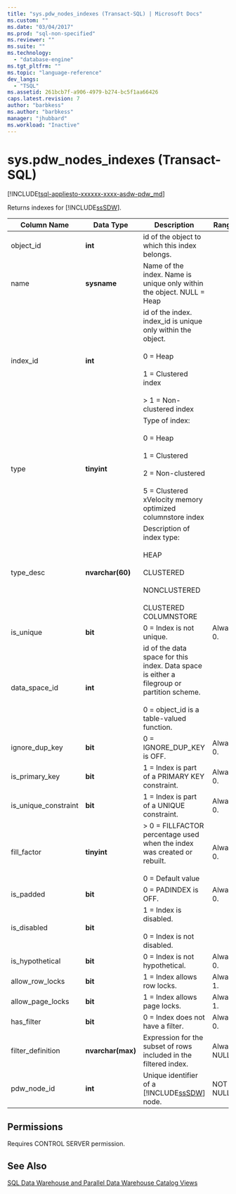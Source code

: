 ```yaml
---
title: "sys.pdw_nodes_indexes (Transact-SQL) | Microsoft Docs"
ms.custom: ""
ms.date: "03/04/2017"
ms.prod: "sql-non-specified"
ms.reviewer: ""
ms.suite: ""
ms.technology: 
  - "database-engine"
ms.tgt_pltfrm: ""
ms.topic: "language-reference"
dev_langs: 
  - "TSQL"
ms.assetid: 261bcb7f-a906-4979-b274-bc5f1aa66426
caps.latest.revision: 7
author: "barbkess"
ms.author: "barbkess"
manager: "jhubbard"
ms.workload: "Inactive"
---
```

# sys.pdw_nodes_indexes (Transact-SQL)
[!INCLUDE[tsql-appliesto-xxxxxx-xxxx-asdw-pdw_md](../../includes/tsql-appliesto-xxxxxx-xxxx-asdw-pdw-md.md)]

  Returns indexes for [!INCLUDE[ssSDW](../../includes/sssdw-md.md)].  
  
|Column Name|Data Type|Description|Range|  
|-----------------|---------------|-----------------|-----------|  
|object_id|**int**|id of the object to which this index belongs.||  
|name|**sysname**|Name of the index. Name is unique only within the object. NULL = Heap||  
|index_id|**int**|id of the index. index_id is unique only within the object.<br /><br /> 0 = Heap<br /><br /> 1 = Clustered index<br /><br /> > 1 = Non-clustered index||  
|type|**tinyint**|Type of index:<br /><br /> 0 = Heap<br /><br /> 1 = Clustered<br /><br /> 2 = Non-clustered<br /><br /> 5 = Clustered xVelocity memory optimized columnstore index|  
|type_desc|**nvarchar(60)**|Description of index type:<br /><br /> HEAP<br /><br /> CLUSTERED<br /><br /> NONCLUSTERED<br /><br /> CLUSTERED   COLUMNSTORE||  
|is_unique|**bit**|0 = Index is not unique.|Always 0.|  
|data_space_id|**int**|id of the data space for this index. Data space is either a filegroup or partition scheme.<br /><br /> 0 = object_id is a table-valued function.||  
|ignore_dup_key|**bit**|0 = IGNORE_DUP_KEY is OFF.|Always 0.|  
|is_primary_key|**bit**|1 = Index is part of a PRIMARY KEY constraint.|Always 0.|  
|is_unique_constraint|**bit**|1 = Index is part of a UNIQUE constraint.|Always 0.|  
|fill_factor|**tinyint**|> 0 = FILLFACTOR percentage used when the index was created or rebuilt.<br /><br /> 0 = Default value|Always 0.|  
|is_padded|**bit**|0 = PADINDEX is OFF.|Always 0.|  
|is_disabled|**bit**|1 = Index is disabled.<br /><br /> 0 = Index is not disabled.||  
|is_hypothetical|**bit**|0 = Index is not hypothetical.|Always 0.|  
|allow_row_locks|**bit**|1 = Index allows row locks.|Always 1.|  
|allow_page_locks|**bit**|1 = Index allows page locks.|Always 1.|  
|has_filter|**bit**|0 = Index does not have a filter.|Always 0.|  
|filter_definition|**nvarchar(max)**|Expression for the subset of rows included in the filtered index.|Always NULL.|  
|pdw_node_id|**int**|Unique identifier of a [!INCLUDE[ssSDW](../../includes/sssdw-md.md)] node.|NOT NULL|  
  
## Permissions  
 Requires CONTROL SERVER permission.  
  
## See Also  
 [SQL Data Warehouse and Parallel Data Warehouse Catalog Views](../../relational-databases/system-catalog-views/sql-data-warehouse-and-parallel-data-warehouse-catalog-views.md)  
  
  
